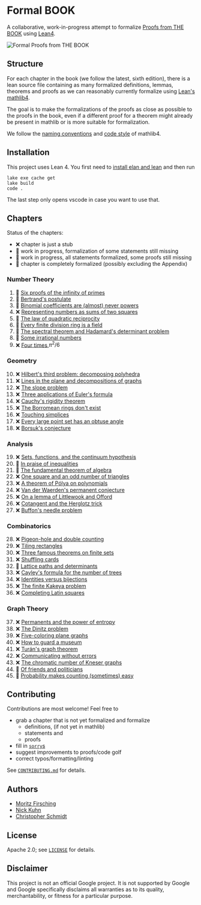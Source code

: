 # Formal BOOK

A collaborative, work-in-progress attempt to formalize [Proofs from THE BOOK](https://link.springer.com/book/10.1007/978-3-662-57265-8) using [Lean4](https://leanprover.github.io/lean4/doc/whatIsLean.html).


![Formal Proofs from THE BOOK](formal_proofs_form_the_book.svg)

## Structure

For each chapter in the book (we follow the latest, sixth edition), there is a lean source file containing as many formalized definitions, lemmas, theorems and proofs as we can reasonably currently formalize using [Lean's mathlib4](https://github.com/leanprover-community/mathlib4).

The goal is to make the formalizations of the proofs as close as possible to the proofs in the book, even if a different proof for a theorem might already be present in mathlib or is more suitable for formalization.

We follow the [naming conventions](https://github.com/leanprover-community/mathlib4/wiki/Porting-wiki#naming-convention) and [code style](https://leanprover-community.github.io/contribute/style.html) of mathlib4.

## Installation

This project uses Lean 4. You first need to [install elan and lean](https://leanprover.github.io/lean4/doc/setup.html) and then run
```shell
lake exe cache get
lake build
code .
```
The last step only opens vscode in case you want to use that.

## Chapters

Status of the chapters:

  - :x: chapter is just a stub
  - :thought_balloon: work in progress, formalization of some statements still missing
  - :speech_balloon: work in progress, all statements formalized, some proofs still missing
  - :tada: chapter is completely formalized (possibly excluding the Appendix)

### Number Theory
  1. :speech_balloon: [Six proofs of the infinity of primes](https://github.com/mo271/formal_book/blob/main/FormalBook/Ch01_Six_proofs_of_the_infinity_of_primes.lean)
  2. :speech_balloon: [Bertrand's postulate](https://github.com/mo271/formal_book/blob/main/FormalBook/Ch02_Bertrand's_postulate.lean)
  3. :speech_balloon: [Binomial coefficients are (almost) never powers](https://github.com/mo271/formal_book/blob/main/FormalBook/Ch03_Binomial_coefficients_are_(almost)_never_powers.lean)
  4. :x: [Representing numbers as sums of two squares](https://github.com/mo271/formal_book/blob/main/FormalBook/Ch04_Representing_numbers_as_sums_of_two_squares.lean)
  5. :thought_balloon: [The law of quadratic reciprocity](https://github.com/mo271/formal_book/blob/main/FormalBook/Ch05_The_law_of_quadratic_reciprocity.lean)
  6. :thought_balloon: [Every finite division ring is a field](https://github.com/mo271/formal_book/blob/main/FormalBook/Ch06_Every_finite_division_ring_is_a_field.lean)
  7. :thought_balloon: [The spectral theorem and Hadamard's determinant problem](https://github.com/mo271/formal_book/blob/main/FormalBook/Ch07_The_spectral_theorem_and_Hadamard's_determinant_problem.lean)
  8. :thought_balloon: [Some irrational numbers](https://github.com/mo271/formal_book/blob/main/FormalBook/Ch08_Some_irrational_numbers.lean)
  9. :x: [Four times ](https://github.com/mo271/formal_book/blob/main/FormalBook/Ch09_Four_times_pi²_over_6.lean)$\pi^2/6$

### Geometry
  10. :x: [Hilbert's third problem: decomposing polyhedra](https://github.com/mo271/formal_book/blob/main/FormalBook/Ch10_Hilbert's_third_problem_decomposing_polyhedra.lean)
  11. :x: [Lines in the plane and decompositions of graphs](https://github.com/mo271/formal_book/blob/main/FormalBook/Ch11_Lines_in_the_plane_and_decompositions_of_graphs.lean)
  12. :x: [The slope problem](https://github.com/mo271/formal_book/blob/main/FormalBook/Ch12_The_slope_problem.lean)
  13. :x: [Three applications of Euler's formula](https://github.com/mo271/formal_book/blob/main/FormalBook/Ch13_Three_applications_of_Euler's_formula.lean)
  14. :x: [Cauchy's rigidity theorem](https://github.com/mo271/formal_book/blob/main/FormalBook/Ch14_Cauchy's_rigidity_theorem.lean)
  15. :x: [The Borromean rings don't exist](https://github.com/mo271/formal_book/blob/main/FormalBook/Ch15_The_Borromean_rings_don't_exist.lean)
  16. :x: [Touching simplices](https://github.com/mo271/formal_book/blob/main/FormalBook/Ch16_Touching_simplices.lean)
  17. :x: [Every large point set has an obtuse angle](https://github.com/mo271/formal_book/blob/main/FormalBook/Ch17_Every_large_point_set_has_an_obtuse_angle.lean)
  18. :x: [Borsuk's conjecture](https://github.com/mo271/formal_book/blob/main/FormalBook/Ch18_Borsuk's_conjecture.lean)
### Analysis
  19. :x: [Sets, functions, and the continuum hypothesis](https://github.com/mo271/formal_book/blob/main/FormalBook/Ch19_Sets,_functions,_and_the_continuum_hypothesis.lean)
  20. :thought_balloon: [In praise of inequalities](https://github.com/mo271/formal_book/blob/main/FormalBook/Ch20_In_praise_of_inequalities.lean)
  21. :thought_balloon: [The fundamental theorem of algebra](https://github.com/mo271/formal_book/blob/main/FormalBook/Ch21_The_fundamental_theorem_of_algebra.lean)
  22. :x: [One square and an odd number of triangles](https://github.com/mo271/formal_book/blob/main/FormalBook/Ch22_One_square_and_an_odd_number_of_triangles.lean)
  23. :x: [A theorem of Pólya on polynomials](https://github.com/mo271/formal_book/blob/main/FormalBook/Ch23_A_theorem_of_Pólya_on_polynomials.lean)
  24. :x: [Van der Waerden's permanent conjecture](https://github.com/mo271/formal_book/blob/main/FormalBook/Ch24_Van_der_Waerden's_permanent_conjecture.lean)
  25. :x: [On a lemma of Littlewook and Offord](https://github.com/mo271/formal_book/blob/main/FormalBook/Ch25_On_a_lemma_of_Littlewook_and_Offord.lean)
  26. :x: [Cotangent and the Herglotz trick](https://github.com/mo271/formal_book/blob/main/FormalBook/Ch26_Cotangent_and_the_Herglotz_trick.lean)
  27. :x: [Buffon's needle problem](https://github.com/mo271/formal_book/blob/main/FormalBook/Ch27_Buffon's_needle_problem.lean)
### Combinatorics
  28. :x: [Pigeon-hole and double counting](https://github.com/mo271/formal_book/blob/main/FormalBook/Ch28_Pigeon-hole_and_double_counting.lean)
  29. :x: [Tiling rectangles](https://github.com/mo271/formal_book/blob/main/FormalBook/Ch29_Tiling_rectangles.lean)
  30. :x: [Three famous theorems on finite sets](https://github.com/mo271/formal_book/blob/main/FormalBook/Ch30_Three_famous_theorems_on_finite_sets.lean)
  31. :x: [Shuffling cards](https://github.com/mo271/formal_book/blob/main/FormalBook/Ch31_Shuffling_cards.lean)
  32. :thought_balloon: [Lattice paths and determinants](https://github.com/mo271/formal_book/blob/main/FormalBook/Ch32_Lattice_paths_and_determinants.lean)
  33. :x: [Cayley's formula for the number of trees](https://github.com/mo271/formal_book/blob/main/FormalBook/Ch33_Cayley's_formula_for_the_number_of_trees.lean)
  34. :x: [Identities versus bijections](https://github.com/mo271/formal_book/blob/main/FormalBook/Ch34_Identities_versus_bijections.lean)
  35. :x: [The finite Kakeya problem](https://github.com/mo271/formal_book/blob/main/FormalBook/Ch35_The_finite_Kakeya_problem.lean)
  36. :x: [Completing Latin squares](https://github.com/mo271/formal_book/blob/main/FormalBook/Ch36_Completing_Latin_squares.lean)
### Graph Theory
  37. :x: [Permanents and the power of entropy](https://github.com/mo271/formal_book/blob/main/FormalBook/Ch37_Permanents_and_the_power_of_entropy.lean)
  38. :x: [The Dinitz problem](https://github.com/mo271/formal_book/blob/main/FormalBook/Ch38_The_Dinitz_problem.lean)
  39. :x: [Five-coloring plane graphs](https://github.com/mo271/formal_book/blob/main/FormalBook/Ch39_Five-coloring_plane_graphs.lean)
  40. :x: [How to guard a museum](https://github.com/mo271/formal_book/blob/main/FormalBook/Ch40_How_to_guard_a_museum.lean)
  41. :x: [Turán's graph theorem](https://github.com/mo271/formal_book/blob/main/FormalBook/Ch41_Turán's_graph_theorem.lean)
  42. :x: [Communicating without errors](https://github.com/mo271/formal_book/blob/main/FormalBook/Ch42_Communicating_without_errors.lean)
  43. :x: [The chromatic number of Kneser graphs](https://github.com/mo271/formal_book/blob/main/FormalBook/Ch43_The_chromatic_number_of_Kneser_graphs.lean)
  44. :speech_balloon: [Of friends and politicians](https://github.com/mo271/formal_book/blob/main/FormalBook/Ch44_Of_friends_and_politicians.lean)
  45. :thought_balloon: [Probability makes counting (sometimes) easy](https://github.com/mo271/formal_book/blob/main/FormalBook/Ch45_Probability_makes_counting_(sometimes)_easy.lean)

## Contributing

Contributions are most welcome! Feel free to
  - grab a chapter that is not yet formalized and formalize
    - definitions, (if not yet in mathlib)
    - statements and
    - proofs
  - fill in [`sorry`s](https://github.com/search?q=repo%3Amo271%2Fformal_book+sorry+path%3A*.lean&type=code)
  - suggest improvements to proofs/code golf
  - correct typos/formatting/linting

See [`CONTRIBUTING.md`](CONTRIBUTING.md) for details.

## Authors

  - [Moritz Firsching](https://github.com/mo271)
  - [Nick Kuhn](https://github.com/nick-kuhn)
  - [Christopher Schmidt](https://github.com/C-h-r-i-s-x)

## License

Apache 2.0; see [`LICENSE`](LICENSE) for details.

## Disclaimer

This project is not an official Google project. It is not supported by
Google and Google specifically disclaims all warranties as to its quality,
merchantability, or fitness for a particular purpose.
